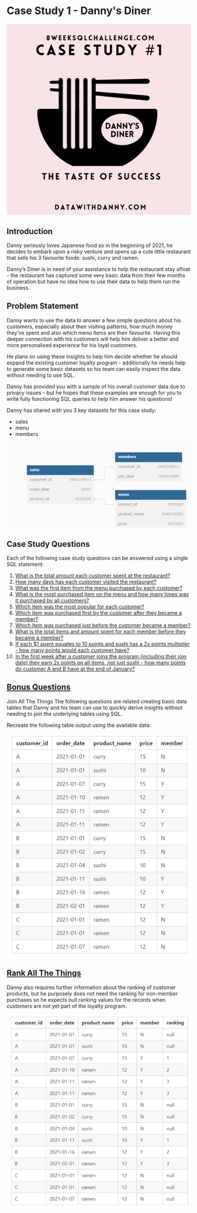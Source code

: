 # Case Study 1 - Danny's Diner 

![Alt Text](https://github.com/Tushara08/Portfolio-Projects/blob/main/Project%203/Case%20Study%201-%20Danny's%20Diner/images/1.png?raw=True)

## Introduction
Danny seriously loves Japanese food so in the beginning of 2021, he decides to embark upon a risky venture and opens up a cute little restaurant that sells his 3 favourite foods: sushi, curry and ramen.

Danny’s Diner is in need of your assistance to help the restaurant stay afloat - the restaurant has captured some very basic data from their few months of operation but have no idea how to use their data to help them run the business.

## Problem Statement
Danny wants to use the data to answer a few simple questions about his customers, especially about their visiting patterns, how much money they’ve spent and also which menu items are their favourite. Having this deeper connection with his customers will help him deliver a better and more personalised experience for his loyal customers.

He plans on using these insights to help him decide whether he should expand the existing customer loyalty program - additionally he needs help to generate some basic datasets so his team can easily inspect the data without needing to use SQL.

Danny has provided you with a sample of his overall customer data due to privacy issues - but he hopes that these examples are enough for you to write fully functioning SQL queries to help him answer his questions!

Danny has shared with you 3 key datasets for this case study:

* sales
* menu
* members

![Alt Text](https://github.com/Tushara08/Portfolio-Projects/blob/main/Project%203/Case%20Study%201-%20Danny's%20Diner/images/ER%201.png?raw=True)

## Case Study Questions
Each of the following case study questions can be answered using a single SQL statement:

1. [What is the total amount each customer spent at the restaurant?]()
2. [How many days has each customer visited the restaurant?]()
3. [What was the first item from the menu purchased by each customer?]()
4. [What is the most purchased item on the menu and how many times was it purchased by all customers?]()
5. [Which item was the most popular for each customer?]()
6. [Which item was purchased first by the customer after they became a member?]()
7. [Which item was purchased just before the customer became a member?]()
8. [What is the total items and amount spent for each member before they became a member?]()
9. [If each $1 spent equates to 10 points and sushi has a 2x points multiplier - how many points would each customer have?]()
10. [In the first week after a customer joins the program (including their join date) they earn 2x points on all items, not just sushi - how many points do customer A and B have at the end of January?]()

## [Bonus Questions]()
Join All The Things
The following questions are related creating basic data tables that Danny and his team can use to quickly derive insights without needing to join the underlying tables using SQL.

Recreate the following table output using the available data:

![](https://github.com/Tushara08/Portfolio-Projects/blob/main/Project%203/Case%20Study%201-%20Danny's%20Diner/images/bonus%201.png?raw=True)

## [Rank All The Things]()
Danny also requires further information about the ranking of customer products, but he purposely does not need the ranking for non-member purchases so he expects null ranking values for the records when customers are not yet part of the loyalty program.

![](https://github.com/Tushara08/Portfolio-Projects/blob/main/Project%203/Case%20Study%201-%20Danny's%20Diner/images/rank%201.png?raw=True)
![]()
